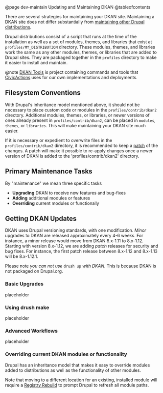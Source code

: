 @page dev-maintain Updating and Maintaining DKAN
@tableofcontents

There are several strategies for maintaining your DKAN site. Maintaining
a DKAN site does not differ substantially from [maintaining other Drupal
distributions](https://www.drupal.org/documentation/build/distributions).

Drupal distributions consist of a script that runs at the time of the
installation as well as a set of modules, themes, and libraries that
exist at ``profiles/MY_DISTRIBUTION`` directory. These modules, themes,
and libraries work the same as any other modules, themes, or libraries
that are added to Drupal sites. They are packaged together in the
``profiles`` directory to make it easier to install and maintain.

@note
  [DKAN Tools](https://github.com/GetDKAN/dkan-tools) is project
  containing commands and tools that [CivicActions](https://civicactions.com/dkan/)
  uses for our own implementations and deployments.


## Filesystem Conventions

With Drupal's inheritance model mentioned above, it should not be
necessary to place custom code or modules in the ``profiles/contrib/dkan2``
directory. Additional modules, themes, or libraries, or newer versions
of ones already present in ``profiles/contrib/dkan2``, can be placed in
``modules``, ``themes``, or ``libraries``. This will make maintaining your 
DKAN site much easier.

If it is necessary or expedient to overwrite files in the
``profiles/contrib/dkan2`` directory, it is recommended to keep a
[patch](https://ariejan.net/2009/10/26/how-to-create-and-apply-a-patch-with-git/)
of the changes. A patch will make it possible to re-apply changes once a
newer version of DKAN is added to the 'profiles/contrib/dkan2' directory.


## Primary Maintenance Tasks

By "maintenance" we mean three specific tasks

-  **Upgrading** DKAN to receive new features and bug-fixes
-  **Adding** additional modules or features
-  **Overriding** current modules or functionally

## Getting DKAN Updates

DKAN uses Drupal versioning standards, with one modification. *Minor*
upgrades to DKAN are released approximately every 4-6 weeks. For
instance, a minor release would move from DKAN 8.x-1.11 to 8.x-1.12.
Starting with version 8.x-1.12, we are adding *patch* releases for
security and bug fixes. For instance, the first patch release between
8.x-1.12 and 8.x-1.13 will be 8.x-1.12.1.

Please note *you can not use* ``drush up`` *with DKAN*. This is because
DKAN is not packaged on Drupal.org.

### Basic Upgrades

placeholder

### Using drush make

placeholder


### Advanced Workflows

placeholder

### Overriding current DKAN modules or functionality

Drupal has an inheritance model that makes it easy to override modules
added to distributions as well as the functionality of other modules.

Note that moving to a different location for an existing, installed
module will require a [Registry Rebuild](https://www.drupal.org/project/registry_rebuild) to prompt
Drupal to refresh all module paths.
